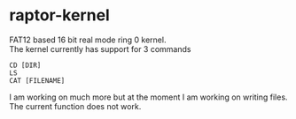 # raptor-kernel
FAT12 based 16 bit real mode ring 0 kernel.<br>
The kernel currently has support for 3 commands
```
CD [DIR]
LS
CAT [FILENAME]
```
I am working on much more but at the moment I am working on writing files. The current function does not work.
